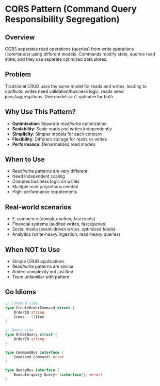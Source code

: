 # CQRS Pattern (Command Query Responsibility Segregation)

## Overview
CQRS separates read operations (queries) from write operations (commands) using different models. Commands modify state, queries read state, and they use separate optimized data stores.

## Problem
Traditional CRUD uses the same model for reads and writes, leading to conflicts: writes need validation/business logic, reads need joins/aggregations. One model can't optimize for both.

## Why Use This Pattern?
- **Optimization**: Separate read/write optimization
- **Scalability**: Scale reads and writes independently
- **Simplicity**: Simpler models for each concern
- **Flexibility**: Different storage for reads vs writes
- **Performance**: Denormalized read models

## When to Use
- Read/write patterns are very different
- Need independent scaling
- Complex business logic on writes
- Multiple read projections needed
- High-performance requirements

## Real-world scenarios
- E-commerce (complex writes, fast reads)
- Financial systems (audited writes, fast queries)
- Social media (event-driven writes, optimized feeds)
- Analytics (write-heavy ingestion, read-heavy queries)

## When NOT to Use
- Simple CRUD applications
- Read/write patterns are similar
- Added complexity not justified
- Team unfamiliar with pattern

## Go Idioms
```go
// Command side
type CreateOrderCommand struct {
    OrderID string
    Items   []Item
}

// Query side
type OrderQuery struct {
    OrderID string
}

type CommandBus interface {
    Send(cmd Command) error
}

type QueryBus interface {
    Execute(query Query) (interface{}, error)
}
```
